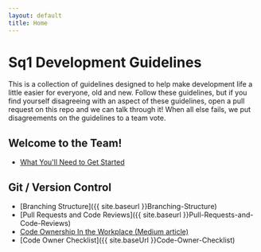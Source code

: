 ```yaml
---
layout: default
title: Home
---
```


# Sq1 Development Guidelines

This is a collection of guidelines designed to help make development life a
little easier for everyone, old and new. Follow these guidelines, but if you
find yourself disagreeing with an aspect of these guidelines, open a pull
request on this repo and we can talk through it! When all else fails, we put
disagreements on the guidelines to a team vote.

## Welcome to the Team!
- [What You'll Need to Get Started]({{site.baseurl}}What-Youll-Need-To-Get-Started)

## Git / Version Control
- [Branching Structure]({{ site.baseurl }}Branching-Structure)
- [Pull Requests and Code Reviews]({{ site.baseurl }}Pull-Requests-and-Code-Reviews)
- [Code Ownership In the Workplace (Medium article)](https://medium.com/@mikemclaren/code-ownership-in-the-workplace-b190c2b51b10)
- [Code Owner Checklist]({{ site.baseUrl }}Code-Owner-Checklist)
